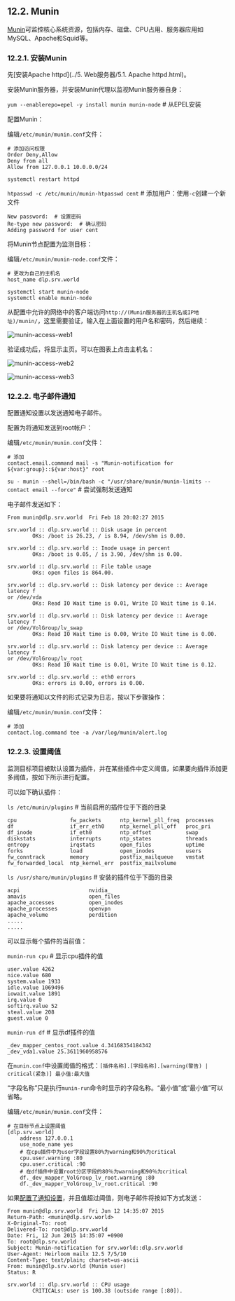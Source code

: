 ## 12.2. Munin

[Munin](http://munin-monitoring.org/)可监控核心系统资源，包括内存、磁盘、CPU占用、服务器应用如MySQL、Apache和Squid等。

### 12.2.1. 安装Munin

先[安装Apache httpd](../5. Web服务器/5.1. Apache httpd.html)。

安装Munin服务器，并安装Munin代理以监视Munin服务器自身：

`yum --enablerepo=epel -y install munin munin-node` # 从EPEL安装

配置Munin：

编辑`/etc/munin/munin.conf`文件：

```
# 添加访问权限
Order Deny,Allow
Deny from all
Allow from 127.0.0.1 10.0.0.0/24
```

`systemctl restart httpd`

`htpasswd -c /etc/munin/munin-htpasswd cent` # 添加用户：使用`-c`创建一个新文件

```
New password:  # 设置密码
Re-type new password:  # 确认密码
Adding password for user cent
```

将Munin节点配置为监测目标：

编辑`/etc/munin/munin-node.conf`文件：

```
# 更改为自己的主机名
host_name dlp.srv.world
```

```
systemctl start munin-node
systemctl enable munin-node
```

从配置中允许的网络中的客户端访问`http://(Munin服务器的主机名或IP地址)/munin/`，这里需要验证，输入在上面设置的用户名和密码，然后继续：

![munin-access-web1](../Contents/munin-access-web1.png)

验证成功后，将显示主页。可以在图表上点击主机名：

![munin-access-web2](../Contents/munin-access-web2.png)

![munin-access-web3](../Contents/munin-access-web3.png)

### 12.2.2. 电子邮件通知

配置通知设置以发送通知电子邮件。

配置为将通知发送到root帐户：

编辑`/etc/munin/munin.conf`文件：

```
# 添加
contact.email.command mail -s "Munin-notification for ${var:group}::${var:host}" root
```

`su - munin --shell=/bin/bash -c "/usr/share/munin/munin-limits --contact email --force"` # 尝试强制发送通知

电子邮件发送如下：

```
From munin@dlp.srv.world  Fri Feb 18 20:02:27 2015

srv.world :: dlp.srv.world :: Disk usage in percent
        OKs: /boot is 26.23, / is 8.94, /dev/shm is 0.00.

srv.world :: dlp.srv.world :: Inode usage in percent
        OKs: /boot is 0.05, / is 3.90, /dev/shm is 0.00.

srv.world :: dlp.srv.world :: File table usage
        OKs: open files is 864.00.

srv.world :: dlp.srv.world :: Disk latency per device :: Average latency f
or /dev/vda
        OKs: Read IO Wait time is 0.01, Write IO Wait time is 0.14.

srv.world :: dlp.srv.world :: Disk latency per device :: Average latency f
or /dev/VolGroup/lv_swap
        OKs: Read IO Wait time is 0.00, Write IO Wait time is 0.00.

srv.world :: dlp.srv.world :: Disk latency per device :: Average latency f
or /dev/VolGroup/lv_root
        OKs: Read IO Wait time is 0.01, Write IO Wait time is 0.12.

srv.world :: dlp.srv.world :: eth0 errors
        OKs: errors is 0.00, errors is 0.00.
```

如果要将通知以文件的形式记录为日志，按以下步骤操作：

编辑`/etc/munin/munin.conf`文件：

```
# 添加
contact.log.command tee -a /var/log/munin/alert.log
```

### 12.2.3. 设置阈值

监测目标项目被默认设置为插件，并在某些插件中定义阈值，如果要向插件添加更多阈值，按如下所示进行配置。

可以如下确认插件：

`ls /etc/munin/plugins` # 当前启用的插件位于下面的目录

```
cpu                 fw_packets      ntp_kernel_pll_freq  processes
df                  if_err_eth0     ntp_kernel_pll_off   proc_pri
df_inode            if_eth0         ntp_offset           swap
diskstats           interrupts      ntp_states           threads
entropy             irqstats        open_files           uptime
forks               load            open_inodes          users
fw_conntrack        memory          postfix_mailqueue    vmstat
fw_forwarded_local  ntp_kernel_err  postfix_mailvolume
```

`ls /usr/share/munin/plugins` # 安装的插件位于下面的目录

```
acpi                      nvidia_
amavis                    open_files
apache_accesses           open_inodes
apache_processes          openvpn
apache_volume             perdition
.....
.....
```

可以显示每个插件的当前值：

`munin-run cpu` # 显示cpu插件的值

```
user.value 4262
nice.value 680
system.value 1933
idle.value 1069496
iowait.value 1891
irq.value 0
softirq.value 52
steal.value 208
guest.value 0
```

`munin-run df` # 显示df插件的值

```
_dev_mapper_centos_root.value 4.34168354184342
_dev_vda1.value 25.3611960958576
```

在`munin.conf`中设置阈值的格式：`[插件名称].[字段名称].[warning(警告) | critical(紧急)] 最小值:最大值`

“字段名称”只是执行`munin-run`命令时显示的字段名称。“最小值”或“最小值”可以省略。

编辑`/etc/munin/munin.conf`文件：

```
# 在目标节点上设置阈值
[dlp.srv.world]
    address 127.0.0.1
    use_node_name yes
    # 在cpu插件中为user字段设置80%为warning和90%为critical
    cpu.user.warning :80
    cpu.user.critical :90
    # 在df插件中设置root分区字段的80％为warning和90％为critical
    df._dev_mapper_VolGroup_lv_root.warning :80
    df._dev_mapper_VolGroup_lv_root.critical :90
```

如果[配置了通知设置]()，并且值超过阈值，则电子邮件将按如下方式发送：

```
From munin@dlp.srv.world  Fri Jun 12 14:35:07 2015
Return-Path: <munin@dlp.srv.world>
X-Original-To: root
Delivered-To: root@dlp.srv.world
Date: Fri, 12 Jun 2015 14:35:07 +0900
To: root@dlp.srv.world
Subject: Munin-notification for srv.world::dlp.srv.world
User-Agent: Heirloom mailx 12.5 7/5/10
Content-Type: text/plain; charset=us-ascii
From: munin@dlp.srv.world (Munin user)
Status: R

srv.world :: dlp.srv.world :: CPU usage
        CRITICALs: user is 100.38 (outside range [:80]).
```

